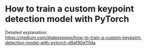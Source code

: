 # How to train a custom keypoint detection model with PyTorch

Detailed explanation:  
https://medium.com/@alexppppp/how-to-train-a-custom-keypoint-detection-model-with-pytorch-d9af90e111da
